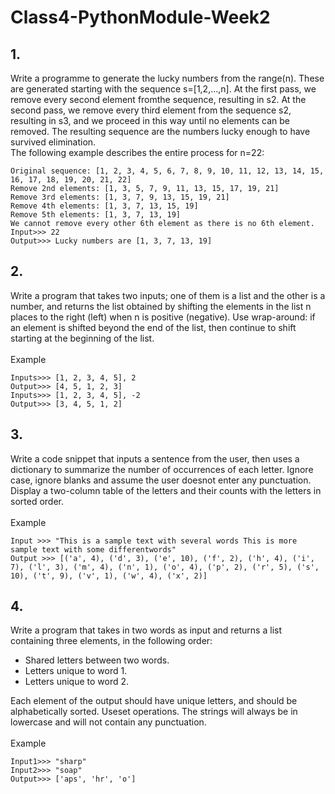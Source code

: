 # Class4-PythonModule-Week2
## 1.
Write a programme to generate the lucky numbers from the range(n). These are generated starting with the sequence s=[1,2,...,n]. At the first pass, we remove every second element fromthe sequence, resulting in s2. At the second pass, we remove every third element from the sequence s2, resulting in s3, and we proceed in this way until no elements can be removed. The resulting sequence are the numbers lucky enough to have survived elimination. <br />
The following example describes the entire process for n=22:
```
Original sequence: [1, 2, 3, 4, 5, 6, 7, 8, 9, 10, 11, 12, 13, 14, 15, 16, 17, 18, 19, 20, 21, 22]
Remove 2nd elements: [1, 3, 5, 7, 9, 11, 13, 15, 17, 19, 21] 
Remove 3rd elements: [1, 3, 7, 9, 13, 15, 19, 21] 
Remove 4th elements: [1, 3, 7, 13, 15, 19] 
Remove 5th elements: [1, 3, 7, 13, 19]
We cannot remove every other 6th element as there is no 6th element.
Input>>> 22 
Output>>> Lucky numbers are [1, 3, 7, 13, 19]
```
## 2.
Write a program that takes two inputs; one of them is a list and the other is a number, and returns the list obtained by shifting the elements in the list n places to the right (left) when n is positive (negative). Use wrap-around: if an element is shifted beyond the end of the list, then continue to shift starting at the beginning of the list. <br /><br />
Example
```
Inputs>>> [1, 2, 3, 4, 5], 2
Output>>> [4, 5, 1, 2, 3] 
Inputs>>> [1, 2, 3, 4, 5], -2 
Output>>> [3, 4, 5, 1, 2]
```

## 3.
Write a code snippet that inputs a sentence from the user, then uses a dictionary to summarize the number of occurrences of each letter. Ignore case, ignore blanks and assume the user doesnot enter any punctuation. Display a two-column table of the letters and their counts with the letters in sorted order. <br /><br />
Example 
```
Input >>> "This is a sample text with several words This is more sample text with some differentwords" 
Output >>> [('a', 4), ('d', 3), ('e', 10), ('f', 2), ('h', 4), ('i', 7), ('l', 3), ('m', 4), ('n', 1), ('o', 4), ('p', 2), ('r', 5), ('s', 10), ('t', 9), ('v', 1), ('w', 4), ('x', 2)] 
```

## 4.
Write a program that takes in two words as input and returns a list containing three elements, in the following order: <br />
- Shared letters between two words.
- Letters unique to word 1.
- Letters unique to word 2. <br />

Each element of the output should have unique letters, and should be alphabetically sorted. Useset operations. The strings will always be in lowercase and will not contain any punctuation. <br /> <br />
Example
```
Input1>>> "sharp" 
Input2>>> "soap" 
Output>>> ['aps', 'hr', 'o']
```
